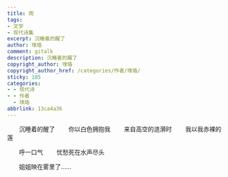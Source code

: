 ```yaml
---
title: 雨
tags:
- 文学
- 现代诗集
excerpt: 沉睡着的醒了
author: 琭珞
comment: gitalk
description: 沉睡着的醒了
copyright_author: 琭珞
copyright_author_href: /categories/作者/琭珞/
sticky: 185
categories:
- - 现代诗
- - 作者
  - 琭珞
abbrlink: 13ca4a36
---
```


&emsp;&emsp;沉睡着的醒了
&emsp;&emsp;你以白色拥抱我
&emsp;&emsp;来自高空的涟漪时
&emsp;&emsp;我以我赤裸的莲

&emsp;&emsp;呼一口气
&emsp;&emsp;忧愁死在水声尽头

&emsp;&emsp;姐姐映在雾里了……